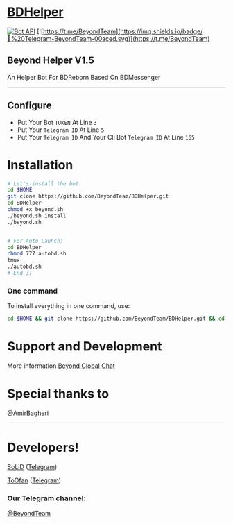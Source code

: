 # [BDHelper](https://t.me/BDHelperBot)

[![Bot API](http://img.shields.io/badge/Bot%20API-v3.0.0-00aced.svg)](https://core.telegram.org/bots/api)
[![https://t.me/BeyondTeam](https://img.shields.io/badge/💬%20Telegram-BeyondTeam-00aced.svg)](https://t.me/BeyondTeam)


## Beyond Helper V1.5
An Helper Bot For BDReborn Based On BDMessenger

* * *

## Configure

* Put Your Bot `TOKEN` At Line `3`
* Put Your `Telegram ID` At Line `5`
* Put Your `Telegram ID` And Your Cli Bot `Telegram ID` At Line `165`

# Installation

```sh
# Let's install the bot.
cd $HOME
git clone https://github.com/BeyondTeam/BDHelper.git
cd BDHelper
chmod +x beyond.sh
./beyond.sh install
./beyond.sh 


# For Auto Launch:
cd BDHelper
chmod 777 autobd.sh
tmux
./autobd.sh
# End ;)
```
### One command
To install everything in one command, use:
```sh
cd $HOME && git clone https://github.com/BeyondTeam/BDHelper.git && cd BDHelper && chmod +x beyond.sh && ./beyond.sh install && ./beyond.sh
```

# Support and Development

More information [Beyond Global Chat](https://telegram.me/joinchat/AAAAAEIDQ8HTjezV4syUSA)

# Special thanks to

[@AmirBagheri](https://github.com/CodeLua)

* * *

# Developers!

[SoLiD](https://github.com/solid021) ([Telegram](https://t.me/SoLiD))

[ToOfan](https://github.com/To0fan) ([Telegram](https://t.me/ToOfan))

### Our Telegram channel:

[@BeyondTeam](https://t.me/BeyondTeam)
